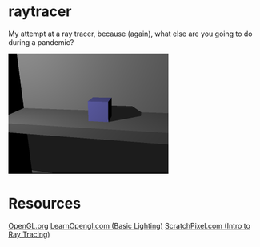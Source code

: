# raytracer
My attempt at a ray tracer, because (again), what else are you going to do during a pandemic?

![picture](simgr.png)

# Resources

[OpenGL.org](http://www.opengl-tutorial.org/beginners-tutorials/)
[LearnOpengl.com (Basic Lighting)](https://learnopengl.com/Lighting/Basic-Lighting)
[ScratchPixel.com (Intro to Ray Tracing)](https://www.scratchapixel.com/lessons/3d-basic-rendering/introduction-to-ray-tracing)
